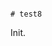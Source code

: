                                                                                                                                                                                                                                                  # test8

Init.
